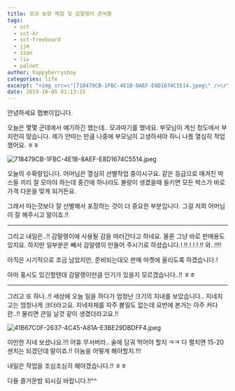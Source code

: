```yaml
---
title: 모과 농장 체험 및 감말랭이 준비중
tags:
  - sct
  - sct-kr
  - sct-freeboard
  - jjm
  - zzan
  - liv
  - palnet
author: happyberrysboy
categories: life
excerpt: "<img src=\"[718479CB-1FBC-4E1B-8AEF-E8D1674C5514.jpeg\" />\r\n안녕하세요 햅뽀이입니다.  오늘은 몇몇 군데에서 얘기하긴 했는데.. 모과따기를 했네요. 부모님이 계신 청도에서 부지런히 땄습니다. 제가 안따는 만큼 나중에 부모님이 고생하셔야 하니 나름 열심히 작업했어요. ㅎㅎ  !](  오늘의 수확량입니다.  어머님은 열심히 선별작업 중이시구요. 같은 등급으로 매겨진 박스들 끼리 잘 모아야 하는데 중간에 하나라도 불량이 ....."
date: 2019-10-05 01:13:15
---
```


안녕하세요 햅뽀이입니다.

오늘은 몇몇 군데에서 얘기하긴 했는데.. 모과따기를 했네요. 부모님이 계신 청도에서 부지런히 땄습니다. 제가 안따는 만큼 나중에 부모님이 고생하셔야 하니 나름 열심히 작업했어요. ㅎㅎ

![718479CB-1FBC-4E1B-8AEF-E8D1674C5514.jpeg](https://cdn.steemitimages.com/DQmdpSUSRWXH8gw1ysEYu3q4z3nsc6QAZ37adc3mzYHAepg/718479CB-1FBC-4E1B-8AEF-E8D1674C5514.jpeg)

오늘의 수확량입니다. 
어머님은 열심히 선별작업 중이시구요. 같은 등급으로 매겨진 박스들 끼리 잘 모아야 하는데 중간에 하나라도 불량이 생겼을때 들키면 모든 박스가 바로 가격 다운을 맞게 되거든요.

그래서 따는것보다 잘 선별해서 포장하는 것이 더 중요한 부분입니다. 그걸 저희 어머님이 잘 해주시고 말이죠.!!

___


그리고 내일은..!! 감말랭이에 사용될 감을 따러간다고 하네요. 물론 그냥 바로 판매용도 있지요. 하지만 일부분은 빼서 감말랭이 만들어 주시기로 하셨습니다.!.!!.!.!.!.!! 와..!!!! 

아직은 시기적으로 조금 남았지만, 준비되는대오 판매 마켓에 올리도록 하겠습니다.!

아마 홍시도 있긴할텐데 감말랭이만큼 인기가 있을지 모르겠습니다..!! ㅎㅎ

___

그리고 또 하나..!! 세상에 오늘 일을 하다가 엄청난 크기의 지내를 보았습니다.. 지네치고는 엄청나게 크더라고요. 지네자체를 자주 볼일도 없는데 요번에 본거는 아주 커다란..!! 물리면 큰일 날것 같이 생겼더라고요.!!

![41B67C0F-2637-4C45-A81A-E3BE29DBDFF4.jpeg](https://cdn.steemitimages.com/DQmV4hjyVBNrHu1LkSCcRR1gM6GVKRjZ5P4er9NARK6K5hi/41B67C0F-2637-4C45-A81A-E3BE29DBDFF4.jpeg)


이만한 지네 보셨나요.!!! 어휴 무서버라.. 술에 담궈 먹어야 할지 ㅋㅋ 다 펼치면 15-20센치는 되겠던데 말이죠.!! 이놈을 어떻게 해야할지.!!!

내일은 작업을 조심조심히 해야겠습니다.!! ㅎㅎ

다들 즐거운밤 되시길 바랍니다.!!^^